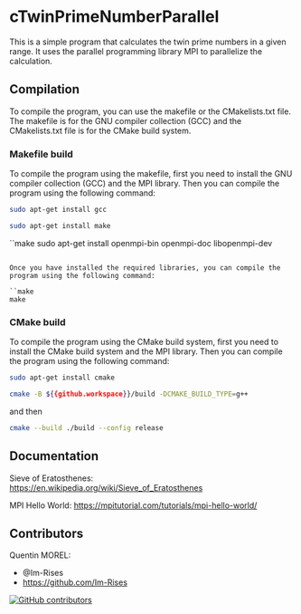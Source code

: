 # cTwinPrimeNumberParallel

This is a simple program that calculates the twin prime numbers in a given range. It uses the parallel programming
library MPI to parallelize the calculation.

## Compilation

To compile the program, you can use the makefile or the CMakelists.txt file.
The makefile is for the GNU compiler collection (GCC) and the CMakelists.txt file is for the CMake build system.

### Makefile build

To compile the program using the makefile, first you need to install the GNU compiler collection (GCC) and the MPI
library.
Then you can compile the program using the following command:

```bash
sudo apt-get install gcc
```

```bash
sudo apt-get install make
```

``make
sudo apt-get install openmpi-bin openmpi-doc libopenmpi-dev

```

Once you have installed the required libraries, you can compile the program using the following command:

``make
make
```

### CMake build

To compile the program using the CMake build system, first you need to install the CMake build system and the MPI
library.
Then you can compile the program using the following command:

```bash
sudo apt-get install cmake
```

```bash
cmake -B ${{github.workspace}}/build -DCMAKE_BUILD_TYPE=g++
```

and then

```bash
cmake --build ./build --config release
```

## Documentation

Sieve of Eratosthenes:  
<https://en.wikipedia.org/wiki/Sieve_of_Eratosthenes>

MPI Hello World:
<https://mpitutorial.com/tutorials/mpi-hello-world/>

## Contributors

Quentin MOREL:

- @Im-Rises
- <https://github.com/Im-Rises>

[![GitHub contributors](https://contrib.rocks/image?repo=Im-Rises/cTwinPrimeNumberParallel)](https://github.com/Im-Rises/cTwinPrimeNumberParallel/graphs/contributors)
